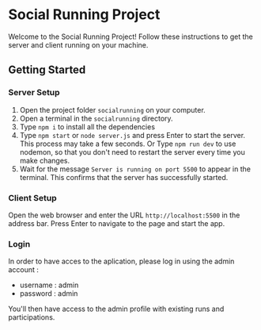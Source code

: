 # Social Running Project

Welcome to the Social Running Project! Follow these instructions to get the server and client running on your machine.

## Getting Started

### Server Setup

1. Open the project folder `socialrunning` on your computer.
2. Open a terminal in the `socialrunning` directory.
3. Type `npm i` to install all the dependencies
4. Type `npm start` or `node server.js` and press Enter to start the server. This process may take a few seconds.
   Or Type `npm run dev` to use nodemon, so that you don't need to restart the server every time you make changes.
5. Wait for the message `Server is running on port 5500` to appear in the terminal. This confirms that the server has successfully started.

### Client Setup

Open the web browser and enter the URL `http://localhost:5500` in the address bar. Press Enter to navigate to the page and start the app.

### Login 

In order to have acces to the aplication, please log in using the admin account :
   - username : admin
   - password : admin

   You'll then have access to the admin profile with existing runs and participations.